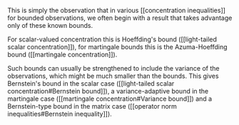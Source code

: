 This is simply the observation that in various [[concentration inequalities]] for bounded observations, we often begin with a result that takes advantage only of these known bounds. 

For scalar-valued concentration this is Hoeffding's bound ([[light-tailed scalar concentration]]), for martingale bounds this is the Azuma-Hoeffding bound ([[martingale concentration]]). 

Such bounds can usually be strengthened to include the variance of the observations, which might be much smaller than the bounds. This gives Bernstein's bound in the scalar case ([[light-tailed scalar concentration#Bernstein bound]]), a variance-adaptive bound in the martingale case ([[martingale concentration#Variance bound]]) and a Bernstein-type bound in the matrix case ([[operator norm inequalities#Bernstein inequality]]). 